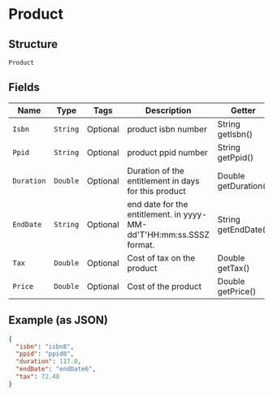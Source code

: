 
# Product

## Structure

`Product`

## Fields

| Name | Type | Tags | Description | Getter | Setter |
|  --- | --- | --- | --- | --- | --- |
| `Isbn` | `String` | Optional | product isbn number | String getIsbn() | setIsbn(String isbn) |
| `Ppid` | `String` | Optional | product ppid number | String getPpid() | setPpid(String ppid) |
| `Duration` | `Double` | Optional | Duration of the entitlement in days for this product | Double getDuration() | setDuration(Double duration) |
| `EndDate` | `String` | Optional | end date for the entitlement. in yyyy-MM-dd'T'HH:mm:ss.SSSZ format. | String getEndDate() | setEndDate(String endDate) |
| `Tax` | `Double` | Optional | Cost of tax on the product | Double getTax() | setTax(Double tax) |
| `Price` | `Double` | Optional | Cost of the product | Double getPrice() | setPrice(Double price) |

## Example (as JSON)

```json
{
  "isbn": "isbn8",
  "ppid": "ppid0",
  "duration": 117.0,
  "endDate": "endDate6",
  "tax": 72.48
}
```

